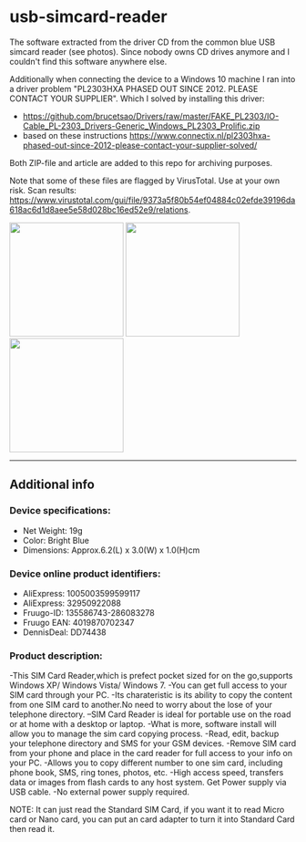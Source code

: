 # usb-simcard-reader
The software extracted from the driver CD from the common blue USB simcard reader (see photos). Since nobody owns CD drives anymore and I couldn't find this software anywhere else.

Additionally when connecting the device to a Windows 10 machine I ran into a driver problem "PL2303HXA PHASED OUT SINCE 2012. PLEASE CONTACT YOUR SUPPLIER". Which I solved by installing this driver:
- https://github.com/brucetsao/Drivers/raw/master/FAKE_PL2303/IO-Cable_PL-2303_Drivers-Generic_Windows_PL2303_Prolific.zip
- based on these instructions https://www.connectix.nl/pl2303hxa-phased-out-since-2012-please-contact-your-supplier-solved/

Both ZIP-file and article are added to this repo for archiving purposes.

Note that some of these files are flagged by VirusTotal. Use at your own risk. Scan results: https://www.virustotal.com/gui/file/9373a5f80b54ef04884c02efde39196da618ac6d1d8aee5e58d028bc16ed52e9/relations.

<img src="https://user-images.githubusercontent.com/5116641/148607335-effd7b64-6b51-4cc6-b43f-2bb31a8a72f9.png" width="200">
<img src="https://user-images.githubusercontent.com/5116641/148607610-e55f1cff-8706-4690-aa19-1813932fe694.png" width="200">
<img src="https://user-images.githubusercontent.com/5116641/148607614-76750648-78f1-481f-960d-bf1017d8dd21.png" width="200">

---

## Additional info

### Device specifications:
- Net Weight: 19g
- Color: Bright Blue
- Dimensions: Approx.6.2(L) x 3.0(W) x 1.0(H)cm

### Device online product identifiers:
- AliExpress: 1005003599599117
- AliExpress: 32950922088
- Fruugo-ID: 135586743-286083278
- Fruugo EAN: 4019870702347
- DennisDeal: DD74438

### Product description:
-This SIM Card Reader,which is prefect pocket sized for on the go,supports Windows XP/ Windows Vista/ Windows 7.
-You can get full access to your SIM card through your PC.
-Its charateristic is its ability to copy the content from one SIM card to another.No need to worry about the lose of your
telephone directory.
–SIM Card Reader is ideal for portable use on the road or at home with a desktop or laptop.
-What is more, software install will allow you to manage the sim card copying process.
-Read, edit, backup your telephone directory and SMS for your GSM devices.
-Remove SIM card from your phone and place in the card reader for full access to your info on your PC.
-Allows you to copy different number to one sim card, including phone book, SMS, ring tones, photos, etc.
-High access speed, transfers data or images from flash cards to any host system. Get Power supply via USB cable.
-No external power supply required.

NOTE: It can just read the Standard SIM Card, if you want it to read Micro card or Nano card,
you can put an card adapter to turn it into Standard Card then read it.

